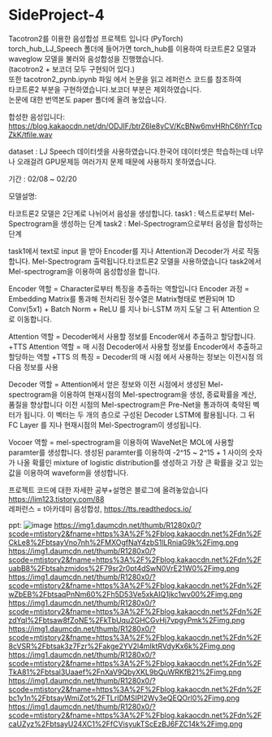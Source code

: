 # SideProject-4
Tacotron2를 이용한 음성합성 프로젝트 입니다 (PyTorch)\
torch_hub_LJ_Speech 폴더에 들어가면 torch_hub를 이용하여 타코트론2 모델과 waveglow 모델을 불러와 음성합성을 진행했습니다.\
(tacotron2 + 보코더 모두 구현되어 있다.)\
또한 tacotron2_pynb.ipynb 파일 에서 논문을 읽고 레퍼런스 코드를 참조하여\
타코트론2 부분을 구현하였습니다.보코더 부분은 제외하였습니다.\
논문에 대한 번역본도 paper 폴더에 올려 놓았습니다.

합성한 음성입니다: https://blog.kakaocdn.net/dn/ODJIF/btrZ6Ie8yCV/KcBNw6mvHRhC6hYrTcpZkK/tfile.wav



dataset : LJ Speech 데이터셋을 사용하였습니다.한국어 데이터셋은 학습하는데 너무나 오래걸려 GPU문제등 여러가지 문제 때문에 사용하지 못하였습니다.

기간 : 02/08 ~ 02/20

모델설명:

타코트론2 모델은 2단계로 나뉘어서 음성을 생성합니다.
task1 : 텍스트로부터 Mel-Spectrogram을 생성하는 단계
task2 : Mel-Spectrogram으로부터 음성을 합성하는 단계

task1에서 text로 input 을 받아 Encoder를 지나 Attention과 Decoder가 서로 작동합니다. Mel-Spectrogram 출력됩니다.타코트론2 모델을 사용하였습니다
task2에서 Mel-spectrogram을 이용하여 음성합성을 합니다.

Encoder 역할 = Character로부터 특징을 추출하는 역할입니다
Encoder 과정 = Embedding Matrix를 통과해 전처리된 정수열은 Matrix형태로 변환되며 1D Conv(5x1) + Batch Norm + ReLU 를 지나 bi-LSTM 까지 도달 그 뒤 Attention 으로 이동합니다.

Attention 역할 = Decoder에서 사용할 정보를 Encoder에서 추출하고 할당합니다.
+TTS Attention 역할 = 매 시점 Decoder에서 사용할 정보를 Encoder에서 추출하고 할당하는 역할
+TTS 의 특징 = Decoder의 매 시점 에서 사용하는 정보는 이전시점 의 다음 정보를 사용

Decoder 역할 = Attention에서 얻은 정보와 이전 시점에서 생성된 Mel-spectrogram을 이용하여 현재시점의 Mel-spectrogram을 생성, 종료확률을 계산, 품질을 향상합니다
               이전 시점의 Mel-spectrogram은 Pre-Net을 통과하여 축약된 벡터가 됩니다. 이 벡터는 두 개의 층으로 구성된 Decoder LSTM에 활용됩니다.
               그 뒤 FC Layer 를 지나 현재시점의 Mel-Spectrogram이 생성됩니다.
    
Vocoer 역할 = mel-spectrogram을 이용하여 WaveNet은 MOL에 사용할 paramter를 생성합니다. 생성된 paramter를 이용하여 
             -2^15 ~ 2^15 + 1 사이의 숫자가 나올 확률인 mixture of logistic distribution를 생성하고 가장 큰 확률을 갖고 있는 값을 이용하여 waveform을 생성합니다.


프로젝트 코드에 대한 자세한 공부+설명은 블로그에 올려놓았습니다 https://lim123.tistory.com/88 \
레퍼런스 = t아카데미 음성합성, https://tts.readthedocs.io/

ppt:
![image](https://user-images.githubusercontent.com/93918673/232313209-02157320-2f28-43cd-99f1-522275b4de13.png)
https://img1.daumcdn.net/thumb/R1280x0/?scode=mtistory2&fname=https%3A%2F%2Fblog.kakaocdn.net%2Fdn%2FCkLe8%2FbtsayVno7nh%2FMXOgfNaY4zbS1lLRniaG9k%2Fimg.png
https://img1.daumcdn.net/thumb/R1280x0/?scode=mtistory2&fname=https%3A%2F%2Fblog.kakaocdn.net%2Fdn%2FuabB8%2Fbtsahzmidos%2F79sr2r0pt4dSwN0VrE21W0%2Fimg.png
https://img1.daumcdn.net/thumb/R1280x0/?scode=mtistory2&fname=https%3A%2F%2Fblog.kakaocdn.net%2Fdn%2FwZbEB%2FbtsaqPnNm60%2Fh5D53Ve5xkAIQ1jkc1wv00%2Fimg.png
https://img1.daumcdn.net/thumb/R1280x0/?scode=mtistory2&fname=https%3A%2F%2Fblog.kakaocdn.net%2Fdn%2FzdYqI%2Fbtsaw8fZoNE%2FkTbUqu2GHCGvHj7vpgyPmk%2Fimg.png
https://img1.daumcdn.net/thumb/R1280x0/?scode=mtistory2&fname=https%3A%2F%2Fblog.kakaocdn.net%2Fdn%2F8cVSR%2Fbtsak3z7Fzr%2Fakge2YV2l4mIktRVdyKx6k%2Fimg.png
https://img1.daumcdn.net/thumb/R1280x0/?scode=mtistory2&fname=https%3A%2F%2Fblog.kakaocdn.net%2Fdn%2FTkA81%2Fbtsal3Uaaef%2FnXaV9QbyXKL9bQuWRKfB21%2Fimg.png
https://img1.daumcdn.net/thumb/R1280x0/?scode=mtistory2&fname=https%3A%2F%2Fblog.kakaocdn.net%2Fdn%2Fbc1y1n%2FbtsayWmiZot%2FTLrIDMSIPl2Wy3eQEQOrl0%2Fimg.png
https://img1.daumcdn.net/thumb/R1280x0/?scode=mtistory2&fname=https%3A%2F%2Fblog.kakaocdn.net%2Fdn%2FcaUZyz%2FbtsayU24XC1%2FfCVisyukTScEzBJ6FZC14k%2Fimg.png

